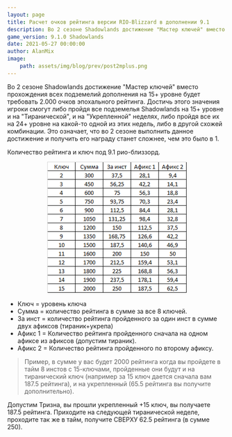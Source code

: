 ```yaml
---
layout: page
title: Расчет очков рейтинга версии RIO-Blizzard в дополнении 9.1
description: Во 2 сезоне Shadowlands достижение "Мастер ключей" вместо прохождения всех подземелий дополнения на 15+ уровне будет требовать 2.000 очков эпохального рейтинга. Достичь этого значения игроки смогут либо пройдя все подземелья Shadowlands на 15+ уровне и на "Тиранической", и на "Укрепленной" неделях, либо пройдя все их на 24+ уровне на какой-то одной из этих недель, либо в другой схожей комбинации. Это означает, что во 2 сезоне выполнить данное достижение и получить его награду станет сложнее, чем это было в 1
game_version: 9.1.0 Shadowlands
date: 2021-05-27 00:00:00 
author: AlanMix
image:
    path: assets/img/blog/prev/post2mplus.png
---
```


Во 2 сезоне Shadowlands достижение "Мастер ключей" вместо прохождения всех подземелий дополнения на 15+ уровне будет требовать 2.000 очков эпохального рейтинга. Достичь этого значения игроки смогут либо пройдя все подземелья Shadowlands на 15+ уровне и на "Тиранической", и на "Укрепленной" неделях, либо пройдя все их на 24+ уровне на какой-то одной из этих недель, либо в другой схожей комбинации. Это означает, что во 2 сезоне выполнить данное достижение и получить его награду станет сложнее, чем это было в 1.

Количество рейтинга и ключ под 9.1 рио-близзорд.

<p align="center">
<img src="/assets/img/blog/prev/post2mplus.png" > 
</p>

* Ключ = уровень ключа 
* Сумма = количество рейтинга в сумме за все 8 ключей.
* За инст = количество рейтинга пройденного за один инст в сумме двух афиксов (тираник+укрепа)
* Афикс 1 = Количество рейтинга пройденного сначала на одном афиксе из афиксов (допустим тираник).
* Афикс 2 = Количество рейтинга пройденного по второму афиксу.

> Пример, в сумме у вас будет 2000 рейтинга когда вы пройдете в тайм 8 инстов с 15-ключами, пройденные они будут и на тиранический ключ (например за 15 ключ дается сначала вам 187.5 рейтинга), и на укрепленный (65.5 рейтинга вы получите дополнительно).

Допустим Тризна, вы прошли укрепленный +15 ключ, вы получаете 187.5 рейтинга. Приходите на следующей тиранической неделе, проходите так же в тайм, получите СВЕРХУ 62.5 рейтинга (в сумме 250).
